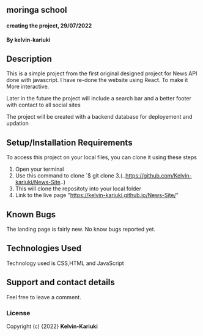 ## moringa school
#### creating the project, 29/07/2022
#### By **kelvin-kariuki**
## Description
This is a simple project from the first original designed project for News API done with javascript. I have re-done the website using React. To make it More interactive. 

Later in the future the project will include a search bar  and a better footer with contact to all social sites

The project will be created with a backend database for deployement and updation

## Setup/Installation Requirements
To access this project on your local files, you can clone it using these steps
1. Open your terminal
2. Use this command to clone `$ git clone
3.(..https://github.com/Kelvin-kariuki/News-Site..)
4. This will clone the repositoty into your local folder
5. Link to the live page "https://kelvin-kariuki.github.io/News-Site/"
## Known Bugs
The landing page is fairly new. No know bugs reported yet.
## Technologies Used
Technology used is CSS,HTML and JavaScript
## Support and contact details
Feel free to leave a comment.
### License

Copyright (c) {2022} **Kelvin-Kariuki**
  